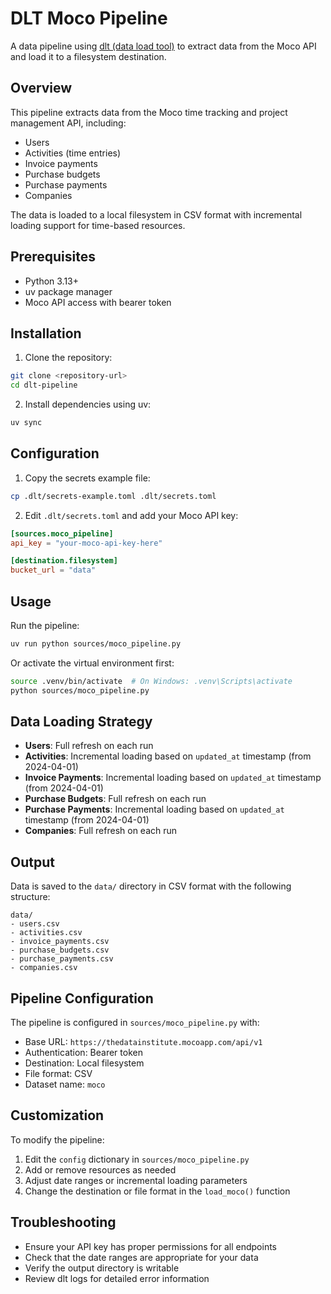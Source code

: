 # DLT Moco Pipeline

A data pipeline using [dlt (data load tool)](https://dlthub.com/) to extract data from the Moco API and load it to a filesystem destination.

## Overview

This pipeline extracts data from the Moco time tracking and project management API, including:
- Users
- Activities (time entries)
- Invoice payments  
- Purchase budgets
- Purchase payments
- Companies

The data is loaded to a local filesystem in CSV format with incremental loading support for time-based resources.

## Prerequisites

- Python 3.13+
- uv package manager
- Moco API access with bearer token

## Installation

1. Clone the repository:
```bash
git clone <repository-url>
cd dlt-pipeline
```

2. Install dependencies using uv:
```bash
uv sync
```

## Configuration

1. Copy the secrets example file:
```bash
cp .dlt/secrets-example.toml .dlt/secrets.toml
```

2. Edit `.dlt/secrets.toml` and add your Moco API key:
```toml
[sources.moco_pipeline]
api_key = "your-moco-api-key-here"

[destination.filesystem]
bucket_url = "data"
```

## Usage

Run the pipeline:
```bash
uv run python sources/moco_pipeline.py
```

Or activate the virtual environment first:
```bash
source .venv/bin/activate  # On Windows: .venv\Scripts\activate
python sources/moco_pipeline.py
```

## Data Loading Strategy

- **Users**: Full refresh on each run
- **Activities**: Incremental loading based on `updated_at` timestamp (from 2024-04-01)
- **Invoice Payments**: Incremental loading based on `updated_at` timestamp (from 2024-04-01)
- **Purchase Budgets**: Full refresh on each run
- **Purchase Payments**: Incremental loading based on `updated_at` timestamp (from 2024-04-01)
- **Companies**: Full refresh on each run

## Output

Data is saved to the `data/` directory in CSV format with the following structure:
```
data/
- users.csv
- activities.csv
- invoice_payments.csv
- purchase_budgets.csv
- purchase_payments.csv
- companies.csv
```

## Pipeline Configuration

The pipeline is configured in `sources/moco_pipeline.py` with:
- Base URL: `https://thedatainstitute.mocoapp.com/api/v1`
- Authentication: Bearer token
- Destination: Local filesystem
- File format: CSV
- Dataset name: `moco`

## Customization

To modify the pipeline:
1. Edit the `config` dictionary in `sources/moco_pipeline.py`
2. Add or remove resources as needed
3. Adjust date ranges or incremental loading parameters
4. Change the destination or file format in the `load_moco()` function

## Troubleshooting

- Ensure your API key has proper permissions for all endpoints
- Check that the date ranges are appropriate for your data
- Verify the output directory is writable
- Review dlt logs for detailed error information